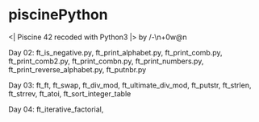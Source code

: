 # piscinePython
<| Piscine 42 recoded with Python3 |> by /-\n+0w@n

Day 02:
  ft_is_negative.py,
  ft_print_alphabet.py,
  ft_print_comb.py,
  ft_print_comb2.py,
  ft_print_combn.py,
  ft_print_numbers.py,
  ft_print_reverse_alphabet.py,
  ft_putnbr.py
  
Day 03:
  ft_ft,
  ft_swap,
  ft_div_mod,
  ft_ultimate_div_mod,
  ft_putstr,
  ft_strlen,
  ft_strrev,
  ft_atoi,
  ft_sort_integer_table

Day 04:
  ft_iterative_factorial,
  
